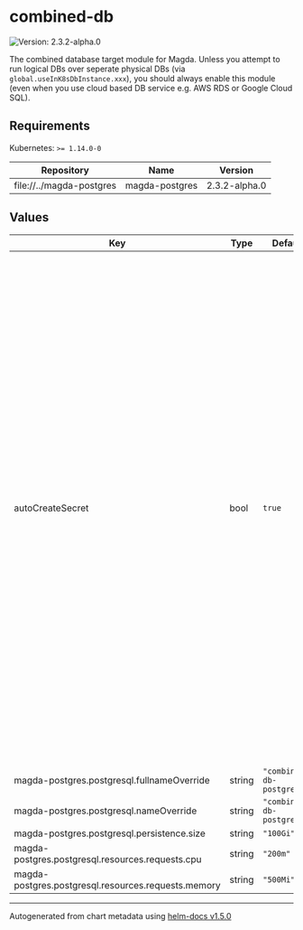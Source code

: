 # combined-db

![Version: 2.3.2-alpha.0](https://img.shields.io/badge/Version-2.3.2--alpha.0-informational?style=flat-square)

The combined database target module for Magda.
Unless you attempt to run logical DBs over seperate physical DBs (via `global.useInK8sDbInstance.xxx`),
you should always enable this module (even when you use cloud based DB service e.g. AWS RDS or Google Cloud SQL).

## Requirements

Kubernetes: `>= 1.14.0-0`

| Repository | Name | Version |
|------------|------|---------|
| file://../magda-postgres | magda-postgres | 2.3.2-alpha.0 |

## Values

| Key | Type | Default | Description |
|-----|------|---------|-------------|
| autoCreateSecret | bool | `true` | whether auto-create secret for client account password. After the migrator runs properly, a non-superuser DB account (named `client`) will be created. If any logic databases (e.g. `content-db`, `session-db` etc.) are hosted by the single `combined-db`, its password will loaded from secret `combined-db-password` & key: `password`. Set this option to `true` will make helm auto-create the secret with random password, ONLY when the secret not exists. |
| magda-postgres.postgresql.fullnameOverride | string | `"combined-db-postgresql"` |  |
| magda-postgres.postgresql.nameOverride | string | `"combined-db-postgresql"` |  |
| magda-postgres.postgresql.persistence.size | string | `"100Gi"` |  |
| magda-postgres.postgresql.resources.requests.cpu | string | `"200m"` |  |
| magda-postgres.postgresql.resources.requests.memory | string | `"500Mi"` |  |

----------------------------------------------
Autogenerated from chart metadata using [helm-docs v1.5.0](https://github.com/norwoodj/helm-docs/releases/v1.5.0)
